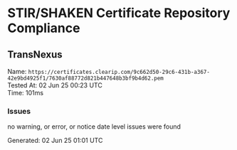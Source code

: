 # STIR/SHAKEN Certificate Repository Compliance

## TransNexus

Name: `https://certificates.clearip.com/9c662d50-29c6-431b-a367-42e9bd4925f1/7630af88772d821b447648b3bf9b4d62.pem`\
Tested At: 02 Jun 25 00:23 UTC\
Time: 101ms

### Issues

no warning, or error, or notice date level issues were found

Generated: 02 Jun 25 01:01 UTC